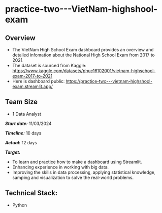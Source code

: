 # practice-two---VietNam-highshool-exam
## Overview 
- The VietNam High School Exam dashboard provides an overview and detailed infomation about the National High School Exam from 2017 to 2021.
- The dataset is sourced from Kaggle:  https://www.kaggle.com/datasets/phuc16102001/vietnam-highschool-exam-2017-to-2021
- Here is dashboard public: https://practice-two---vietnam-highshool-exam.streamlit.app/

## Team Size
- 1 Data Analyst

***Start date:*** 11/03/2024

***Timeline:*** 10 days

***Actual:*** 12 days

***Target:***
- To learn and practice how to make a dashboard using Streamlit.
- Enhancing experience in working with big data.
- Improving the skills in data processing, applying statistical knowledge, samping and visualization to solve the real-world problems.

## Technical Stack:
- Python
